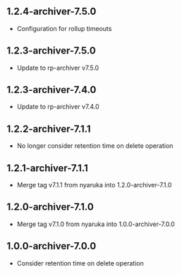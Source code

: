 1.2.4-archiver-7.5.0
----------
 * Configuration for rollup timeouts

1.2.3-archiver-7.5.0
----------
 * Update to rp-archiver v7.5.0

1.2.3-archiver-7.4.0
----------
 * Update to rp-archiver v7.4.0

1.2.2-archiver-7.1.1
----------
 * No longer consider retention time on delete operation

1.2.1-archiver-7.1.1
----------
 * Merge tag v7.1.1 from nyaruka into 1.2.0-archiver-7.1.0

1.2.0-archiver-7.1.0
----------
 * Merge tag v7.1.0 from nyaruka into 1.0.0-archiver-7.0.0

1.0.0-archiver-7.0.0
----------
 * Consider retention time on delete operation